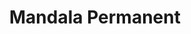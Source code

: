 ---
pid: CH52
title: Mandala Permanent
location_transcription: Clark Park
zipcode: '19103'
outside_phl: 
neighborhood: Rittenhouse Square,Avenue of The Arts,Logan Square,Fitler Square
age: '32'
age_range: 30-39
instagram: 
image_file_name: CH_52.jpg
proposal_transcription: A permanent/ weather resistant mandala in Clark Park to allow
  the park-goers to add their touch, albeit temporary, to a permanent, living, growing,
  ever-changing monument.
topic: Art,Unity
topic_summary: 0, 0
type: Interactive,Park
keywords_other: 
credit: Andrew Healy
image_labels: 
twitter: 
facebook: 
permalink: "/monuments/ch52/"
layout: item-page
---